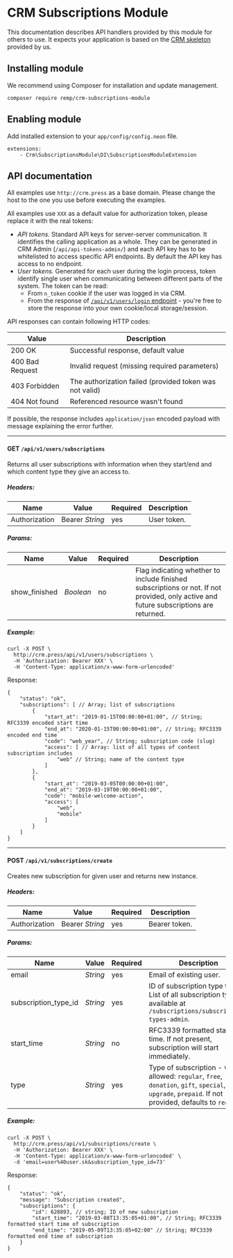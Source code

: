 # CRM Subscriptions Module

This documentation describes API handlers provided by this module for
others to use. It expects your application is based on the [CRM skeleton](https://github.com/remp2020/crm-skeleton)
provided by us.

## Installing module

We recommend using Composer for installation and update management.

```shell
composer require remp/crm-subscriptions-module
```

## Enabling module

Add installed extension to your `app/config/config.neon` file.

```neon
extensions:
	- Crm\SubscriptionsModule\DI\SubscriptionsModuleExtension
```

## API documentation

All examples use `http://crm.press` as a base domain. Please change the host to the one you use
before executing the examples.

All examples use `XXX` as a default value for authorization token, please replace it with the
real tokens:

* *API tokens.* Standard API keys for server-server communication. It identifies the calling application as a whole.
They can be generated in CRM Admin (`/api/api-tokens-admin/`) and each API key has to be whitelisted to access
specific API endpoints. By default the API key has access to no endpoint. 
* *User tokens.* Generated for each user during the login process, token identify single user when communicating between
different parts of the system. The token can be read:
    * From `n_token` cookie if the user was logged in via CRM.
    * From the response of [`/api/v1/users/login` endpoint](https://github.com/remp2020/crm-users-module#post-apiv1userslogin) -
    you're free to store the response into your own cookie/local storage/session.

API responses can contain following HTTP codes:

| Value | Description |
| --- | --- |
| 200 OK | Successful response, default value | 
| 400 Bad Request | Invalid request (missing required parameters) | 
| 403 Forbidden | The authorization failed (provided token was not valid) | 
| 404 Not found | Referenced resource wasn't found | 

If possible, the response includes `application/json` encoded payload with message explaining
the error further.

---

#### GET `/api/v1/users/subscriptions`

Returns all user subscriptions with information when they start/end and which content type they give an access to.

##### *Headers:*

| Name | Value | Required | Description |
| --- | --- | --- | --- |
| Authorization | Bearer *String* | yes | User token. |

##### *Params:*

| Name | Value | Required | Description |
| --- |---| --- | --- |
| show_finished | *Boolean* | no | Flag indicating whether to include finished subscriptions or not. If not provided, only active and future subscriptions are returned.  |


##### *Example:*

```shell
curl -X POST \
  http://crm.press/api/v1/users/subscriptions \
  -H 'Authorization: Bearer XXX' \
  -H 'Content-Type: application/x-www-form-urlencoded'
```

Response:

```json5
{
    "status": "ok",
    "subscriptions": [ // Array; list of subscriptions
        {
            "start_at": "2019-01-15T00:00:00+01:00", // String; RFC3339 encoded start time
            "end_at": "2020-01-15T00:00:00+01:00", // String; RFC3339 encoded end time
            "code": "web_year", // String; subscription code (slug)
            "access": [ // Array: list of all types of content subscription includes
                "web" // String; name of the content type
            ]
        },
        {
            "start_at": "2019-03-05T00:00:00+01:00",
            "end_at": "2019-03-19T00:00:00+01:00",
            "code": "mobile-welcome-action",
            "access": [
                "web",
                "mobile"
            ]
        }
    ]
}
```

---

#### POST `/api/v1/subscriptions/create`

Creates new subscription for given user and returns new instance.

##### *Headers:*

| Name | Value | Required | Description |
| --- | --- | --- | --- |
| Authorization | Bearer *String* | yes | Bearer token. |

##### *Params:*

| Name | Value | Required | Description |
| --- |---| --- | --- |
| email | *String* | yes | Email of existing user. |
| subscription_type_id | *String* | yes | ID of subscription type to use. List of all subscription types is available at `/subscriptions/subscription-types-admin`. |
| start_time | *String* | no | RFC3339 formatted start time. If not present, subscription will start immediately. |
| type | *String* | yes | Type of subscription - values allowed: `regular`, `free`, `donation`, `gift`, `special`, `upgrade`, `prepaid`. If not provided, defaults to `regular`. |


##### *Example:*

```shell
curl -X POST \
  http://crm.press/api/v1/subscriptions/create \
  -H 'Authorization: Bearer XXX' \
  -H 'Content-Type: application/x-www-form-urlencoded' \
  -d 'email=user%40user.sk&subscription_type_id=73'
```

Response:

```json5
{
    "status": "ok",
    "message": "Subscription created",
    "subscriptions": {
        "id": 628893, // string; ID of new subscription 
        "start_time": "2019-03-08T13:35:05+01:00", // String; RFC3339 formatted start time of subscription
        "end_time": "2019-05-09T13:35:05+02:00" // String; RFC3339 formatted end time of subscription
    }
}
```